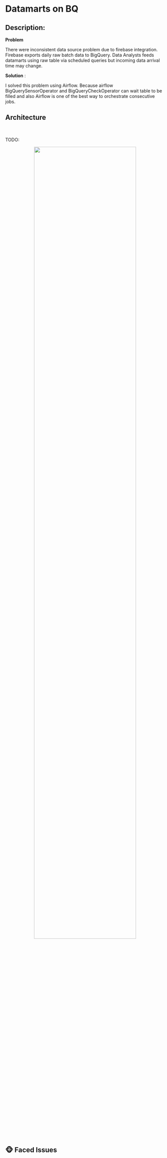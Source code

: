 # Datamarts on BQ

## Description:

**Problem**


There were inconsistent data source problem due to firebase integration. Firebase exports daily raw batch data to BigQuery. Data Analysts feeds datamarts using raw table via scheduled queries but incoming data arrival time may change. 

**Solution** :

I solved this problem using Airflow. Because airflow BigQuerySensorOperator and BigQueryCheckOperator can wait table to be filled and also Airflow is one of the best way to orchestrate consecutive jobs.

## Architecture

<br>

TODO:
<p align="center" width="100%">
    <img width="80%" src="img/.png">
</p>


## 🐵 Faced Issues